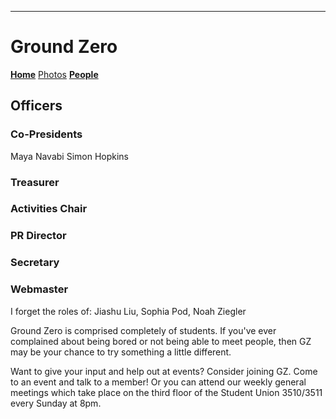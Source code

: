---
# Ground Zero

**[Home](./index.md)** [Photos](./photos.md) **[People](./members.md)**

## Officers

### Co-Presidents

Maya Navabi
Simon Hopkins

### Treasurer

### Activities Chair

### PR Director

### Secretary

### Webmaster

I forget the roles of: Jiashu Liu, Sophia Pod, Noah Ziegler

Ground Zero is comprised completely of students. If you've ever complained about being bored or not being able to meet people, then GZ may be your chance to try something a little different.


Want to give your input and help out at events? Consider joining GZ. Come to an event and talk to a member! Or you can attend our weekly general meetings which take place on the third floor of the Student Union 3510/3511 every Sunday at 8pm.

